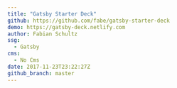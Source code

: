 ```yaml
---
title: "Gatsby Starter Deck"
github: https://github.com/fabe/gatsby-starter-deck
demo: https://gatsby-deck.netlify.com
author: Fabian Schultz
ssg:
  - Gatsby
cms:
  - No Cms
date: 2017-11-23T23:22:27Z
github_branch: master
---
```

